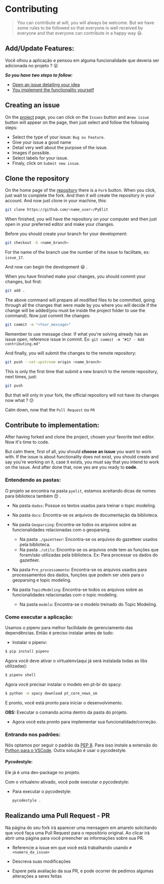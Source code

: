 # Contributing

> You can contribute at will, you will always be welcome. But we have some rules to be followed so that everyone is well received by everyone and that everyone can contribute in a happy way :smiley:.

## Add/Update Features:

Você olhou a aplicação e pensou em alguma funcionalidade que deveria ser adicionada no projeto ? :open_mouth:

**_So you have two steps to follow:_**

- [Open an issue detailing your idea](#creating-an-issue)
- [You implement the functionality yourself](#contribuir-com-implementação)

## Creating an issue

On the [project](https://github.com/Rickecr/PyElit) page, you can click on the `Issues` button and a`new issue` button will appear on the page, then just select and follow the following steps:

- Select the type of your issue: `Bug ou Feature`.
- Give your issue a good name
- Detail very well about the purpose of the issue.
- Images if possible.
- Select labels for your issue.
- Finaly, click on `Submit new issue`.

## Clone the repository

On the home page of the [repository](https://github.com/Rickecr/PyElit) there is a `Fork` button. When you click, just wait to complete the fork. And then it will create the repository in your account. And now just clone in your machine, this:

```sh
git clone https://github.com/<name_user>/PyElit
```

When finished, you will have the repository on your computer and then just open in your preferred editor and make your changes.

Before you should create your branch for your development:

```sh
git checkout -b <name_branch>
```

For the name of the branch use the number of the issue to facilitate, ex: `issue_17`.

And now can begin the development :smiley: .

When you have finished make your changes, you should commit your changes, but first:

```sh
git add .
```

The above command will prepare all modified files to be committed, going through all the changes that were made by you where you will decide if the change will be added(you must be inside the project folder to use the command).
Now just commit the changes:

```sh
git commit -m "<Your_message>"
```

Remember to use message clear. If what you're solving already has an issue open, reference issue in commit.
Ex: `git commit -m "#17 - Add contributing.md"`

And finally, you will submit the changes to the remote repository:

```sh
git push --set-upstream origin <name_branch>
```

This is only the first time that submit a new branch to the remote repository, next times, just:

```sh
git push
```

But that will only in your fork, the official repository will not have its changes now what ? :confused:

Calm down, now that the `Pull Request` ou `PR`

## Contribute to implementation:

After having forked and clone the project, chosen your favorite text editor. Now it's time to code.

But calm there, first of all, you should **choose an issue** you want to work with. If the issue is about functionality does not exist, you should create and say you're working on it, case it exists, you must say that you intend to work on the issue. And after done that, now yes are you ready to **code**.

### Entendendo as pastas:

O projeto se encontra na pasta `pyelit`, estamos aceitando dicas de nomes para biblioteca também :blush: .

- Na pasta `dados`: Possue os textos usados para treinar o topic modeling.

- Na pasta `docs`: Encontra-se os arquivos de documentação da biblioteca.

- Na pasta `Geoparsing`: Encontra-se todos os arquivos sobre as funcionalidades relacionadas com o geoparsing.

  - Na pasta `./gazetteer`: Encontra-se os arquivos do gazetteer usados pela biblioteca.
  - Na pasta `./utils`: Encontra-se os arquivos onde tem as funções que foram/são utilizadas pela biblioteca. Ex: Para processar os dados do gazetteer.

- Na pasta `Pre_processamento`: Encontra-se os arquivos usados para processamentos dos dados, funções que podem ser uteis para o geoparsing e topic modeling.

- Na pasta `TopicModeling`: Encontra-se todos os arquivos sobre as funcionalidades relacionadas com o topic modeling.

  - Na pasta `modelo`: Encontra-se o modelo treinado do Topic Modeling.

### Como executar a aplicação:

Usamos o pipenv para melhor facilidade de gerenciamento das dependências.
Então é preciso instalar antes de tudo:

- Instalar o pipenv:

```bash
$ pip install pipenv
```

Agora você deve ativar o virtualenv(aqui já será instalada todas as libs utilizadas):

```bash
$ pipenv shell
```

Agora você precisar instalar o modelo em pt-br do spacy:

```bash
$ python -m spacy download pt_core_news_sm
```

E pronto, você está pronto para iniciar o desenvolvimento.

**OBS:** Executar o comando acima dentro da pasta do projeto.

- Agora você esta pronto para implementar sua funcionalidade/correção.

### Entrando nos padrões:

Nós optamos por seguir o padrão da [PEP 8](https://www.python.org/dev/peps/pep-0008/). Para isso instale a extensão do [Python para o VSCode](https://marketplace.visualstudio.com/items?itemName=ms-python.python). Outra solução é usar o pycodestyle.

#### Pycodestyle:

Ele já é uma dev-package no projeto.

Com o virtualenv ativado, você pode executar o pycodestyle:

- Para executar o pycodestyle:

  ```bash
  pycodestyle .
  ```

## Realizando uma Pull Request - PR

Na página do seu fork irá aparecer uma mensagem em amarelo solicitando que você faça uma Pull Request para o repositório original. Ao clicar irá abrir uma página para você preencher as informações sobre sua PR.

- Referencie a issue em que você está trabalhando usando `#<numero_da_issue>`

- Descreva suas modificações

- Espere pela avaliação da sua PR, e pode ocorrer de pedimos algumas alterações a seres feitas

